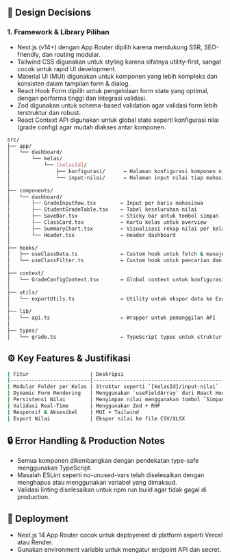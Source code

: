 ## 🧠 Design Decisions
### 1. Framework & Library Pilihan

- Next.js (v14+) dengan App Router dipilih karena mendukung SSR, SEO-friendly, dan routing modular.
- Tailwind CSS digunakan untuk styling karena sifatnya utility-first, sangat cocok untuk rapid UI development.
- Material UI (MUI) digunakan untuk komponen yang lebih kompleks dan konsisten dalam tampilan form & dialog.
- React Hook Form dipilih untuk pengelolaan form state yang optimal, dengan performa tinggi dan integrasi validasi.
- Zod digunakan untuk schema-based validation agar validasi form lebih terstruktur dan robust.
- React Context API digunakan untuk global state seperti konfigurasi nilai (grade config) agar mudah diakses antar komponen.

```bash
src/
├── app/
│   └── dashboard/
│       └── kelas/
│           └── [kelasId]/
│               ├── konfigurasi/      ← Halaman konfigurasi komponen nilai (Tugas, UTS, UAS, dll)
│               └── input-nilai/      ← Halaman input nilai tiap mahasiswa
│
├── components/
│   └── dashboard/
│       ├── GradeInputRow.tsx        ← Input per baris mahasiswa
│       ├── StudentGradeTable.tsx    ← Tabel keseluruhan nilai
│       ├── SaveBar.tsx              ← Sticky bar untuk tombol simpan
│       ├── ClassCard.tsx            ← Kartu kelas untuk overview
│       ├── SummaryChart.tsx         ← Visualisasi rekap nilai per kelas
│       └── Header.tsx               ← Header dashboard
│
├── hooks/
│   ├── useClassData.ts              ← Custom hook untuk fetch & manajemen data kelas
│   └── useClassFilter.ts            ← Custom hook untuk pencarian dan filter semester
│
├── context/
│   └── GradeConfigContext.tsx       ← Global context untuk konfigurasi nilai
│
├── utils/
│   └── exportUtils.ts               ← Utility untuk ekspor data ke Excel/CSV
│
├── lib/
│   └── api.ts                       ← Wrapper untuk pemanggilan API
│
├── types/
│   └── grade.ts                     ← TypeScript types untuk struktur nilai
```

## ⚙️ Key Features & Justifikasi

```bash
| Fitur                    | Deskripsi                                                    | Alasan                                                                  |
|--------------------------|--------------------------------------------------------------|-------------------------------------------------------------------------|
| Modular Folder per Kelas | Struktur seperti `[kelasId]/input-nilai`                     | Mempermudah maintainability dan scalability                             |
| Dynamic Form Rendering   | Menggunakan `useFieldArray` dari React Hook Form             | Adaptif terhadap jumlah komponen nilai yang diatur                      |
| Persistensi Nilai        | Menyimpan nilai menggunakan tombol `Simpan` di `SaveBar.tsx` | Memisahkan logic penyimpanan agar tidak trigger otomatis tiap perubahan |
| Validasi Real-Time       | Menggunakan Zod + RHF                                        | Menjamin input valid sebelum dikirim ke backend                         |
| Responsif & Aksesibel    | MUI + Tailwind                                               | Kompatibel di berbagai perangkat dengan UI modern                       |
| Export Nilai             | Ekspor nilai ke file CSV/XLSX                                | Kebutuhan pelaporan OBE                                                 |
```

## 🔒 Error Handling & Production Notes

- Semua komponen dikembangkan dengan pendekatan type-safe menggunakan TypeScript.
- Masalah ESLint seperti no-unused-vars telah diselesaikan dengan menghapus atau menggunakan variabel yang dimaksud.
- Validasi linting diselesaikan untuk npm run build agar tidak gagal di production.

## 🏁 Deployment

- Next.js 14 App Router cocok untuk deployment di platform seperti Vercel atau Render.
- Gunakan environment variable untuk mengatur endpoint API dan secret.